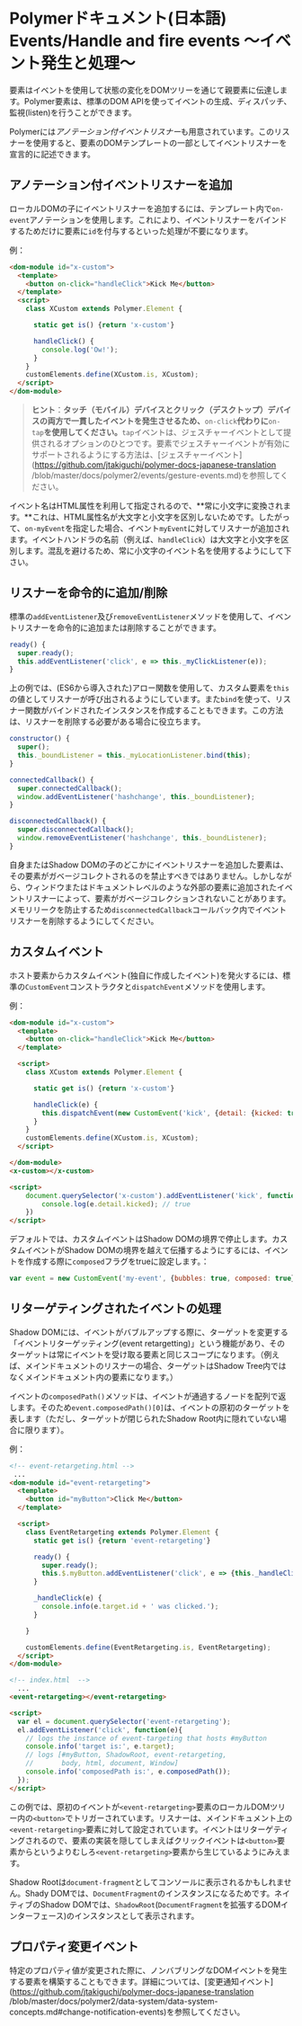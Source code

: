 # Polymerドキュメント(日本語) Events/Handle and fire events 〜イベント発生と処理〜

要素はイベントを使用して状態の変化をDOMツリーを通じて親要素に伝達します。Polymer要素は、標準のDOM  APIを使ってイベントの生成、ディスパッチ、監視(listen)を行うことができます。

Polymerには*アノテーション付イベントリスナー*も用意されています。このリスナーを使用すると、要素のDOMテンプレートの一部としてイベントリスナーを宣言的に記述できます。

## アノテーション付イベントリスナーを追加

ローカルDOMの子にイベントリスナーを追加するには、テンプレート内で`on-event`アノテーションを使用します。これにより、イベントリスナーをバインドするためだけに要素に`id`を付与するといった処理が不要になります。

例：

~~~html
<dom-module id="x-custom">
  <template>
    <button on-click="handleClick">Kick Me</button>
  </template>
  <script>
    class XCustom extends Polymer.Element {

      static get is() {return 'x-custom'}

      handleClick() {
        console.log('Ow!');
      }
    }
    customElements.define(XCustom.is, XCustom);
  </script>
</dom-module>
~~~

> **ヒント**：**タッチ（モバイル）デバイスとクリック（デスクトップ）デバイスの両方で一貫したイベントを発生させるため、**`on-click`**代わりに**`on-tap`**を使用してください。**`tap`イベントは、ジェスチャーイベントとして提供されるオプションのひとつです。要素でジェスチャーイベントが有効にサポートされるようにする方法は、[ジェスチャーイベント](https://github.com/jtakiguchi/polymer-docs-japanese-translation
/blob/master/docs/polymer2/events/gesture-events.md)を参照してください。

イベント名はHTML属性を利用して指定されるので、**常に小文字に変換されます。**これは、HTML属性名が大文字と小文字を区別しないためです。したがって、`on-myEvent`を指定した場合、イベント`myEvent`に対してリスナーが追加されます。イベントハンドラの名前（例えば、`handleClick`）は大文字と小文字を区別します。混乱を避けるため、常に小文字のイベント名を使用するようにして下さい。

## リスナーを命令的に追加/削除

標準の`addEventListener`及び`removeEventListener`メソッドを使用して、イベントリスナーを命令的に追加または削除することができます。

~~~javascript
ready() {
  super.ready();
  this.addEventListener('click', e => this._myClickListener(e));
}
~~~

上の例では、(ES6から導入された)アロー関数を使用して、カスタム要素を`this`の値としてリスナーが呼び出されるようにしています。また`bind`を使って、リスナー関数がバインドされたインスタンスを作成することもできます。この方法は、リスナーを削除する必要がある場合に役立ちます。

~~~javascript
constructor() {
  super();
  this._boundListener = this._myLocationListener.bind(this);
}

connectedCallback() {
  super.connectedCallback();
  window.addEventListener('hashchange', this._boundListener);
}

disconnectedCallback() {
  super.disconnectedCallback();
  window.removeEventListener('hashchange', this._boundListener);
}
~~~

自身またはShadow DOMの子のどこかにイベントリスナーを追加した要素は、その要素がガベージコレクトされるのを禁止すべきではありません。しかしながら、ウィンドウまたはドキュメントレベルのような外部の要素に追加されたイベントリスナーによって、要素がガベージコレクションされないことがあります。メモリリークを防止するため`disconnectedCallback`コールバック内でイベントリスナーを削除するようにしてください。

## カスタムイベント

ホスト要素からカスタムイベント(独自に作成したイベント)を発火するには、標準の`CustomEvent`コンストラクタと`dispatchEvent`メソッドを使用します。

例：

~~~html
<dom-module id="x-custom">
  <template>
    <button on-click="handleClick">Kick Me</button>
  </template>

  <script>
    class XCustom extends Polymer.Element {

      static get is() {return 'x-custom'}

      handleClick(e) {
        this.dispatchEvent(new CustomEvent('kick', {detail: {kicked: true}}));
      }
    }
    customElements.define(XCustom.is, XCustom);
  </script>

</dom-module>
<x-custom></x-custom>

<script>
    document.querySelector('x-custom').addEventListener('kick', function (e) {
        console.log(e.detail.kicked); // true
    })
</script>
~~~

デフォルトでは、カスタムイベントはShadow DOMの境界で停止します。カスタムイベントがShadow DOMの境界を越えて伝播するようにするには、イベントを作成する際に`composed`フラグをtrueに設定します。：

~~~javascript
var event = new CustomEvent('my-event', {bubbles: true, composed: true});
~~~

## リターゲティングされたイベントの処理

Shadow DOMには、イベントがバブルアップする際に、ターゲットを変更する「イベントリターゲッティング(event retargetting)」という機能があり、そのターゲットは常にイベントを受け取る要素と同じスコープになります。（例えば、メインドキュメントのリスナーの場合、ターゲットはShadow Tree内ではなくメインドキュメント内の要素になります。）

イベントの`composedPath()`メソッドは、イベントが通過するノードを配列で返します。そのため`event.composedPath()[0]`は、イベントの原初のターゲットを表します（ただし、ターゲットが閉じられたShadow Root内に隠れていない場合に限ります）。

例：

~~~html
<!-- event-retargeting.html -->
 ...
<dom-module id="event-retargeting">
  <template>
    <button id="myButton">Click Me</button>
  </template>

  <script>
    class EventRetargeting extends Polymer.Element {
      static get is() {return 'event-retargeting'}

      ready() {
        super.ready();
        this.$.myButton.addEventListener('click', e => {this._handleClick(e)});
      }

      _handleClick(e) {
        console.info(e.target.id + ' was clicked.');
      }

    }

    customElements.define(EventRetargeting.is, EventRetargeting);
  </script>
</dom-module>

<!-- index.html  -->
  ...
<event-retargeting></event-retargeting>

<script>
  var el = document.querySelector('event-retargeting');
  el.addEventListener('click', function(e){
    // logs the instance of event-targeting that hosts #myButton
    console.info('target is:', e.target);
    // logs [#myButton, ShadowRoot, event-retargeting,
    //       body, html, document, Window]
    console.info('composedPath is:', e.composedPath());
  });
</script>
~~~

この例では、原初のイベントが`<event-retargeting>`要素のローカルDOMツリー内の`<button>`でトリガーされています。リスナーは、メインドキュメント上の`<event-retargeting>`要素に対して設定されています。イベントはリターゲティングされるので、要素の実装を隠してしまえばクリックイベントは`<button>`要素からというよりむしろ`<event-retargeting>`要素から生じているようにみえます。

Shadow Rootは`document-fragment`としてコンソールに表示されるかもしれません。Shady DOMでは、`DocumentFragment`のインスタンスになるためです。ネイティブのShadow DOMでは、`ShadowRoot`(`DocumentFragment`を拡張するDOMインターフェース)のインスタンスとして表示されます。


## プロパティ変更イベント

特定のプロパティ値が変更された際に、ノンバブリングなDOMイベントを発生する要素を構築することもできます。詳細については、[変更通知イベント](https://github.com/jtakiguchi/polymer-docs-japanese-translation
/blob/master/docs/polymer2/data-system/data-system-concepts.md#change-notification-events)を参照してください。